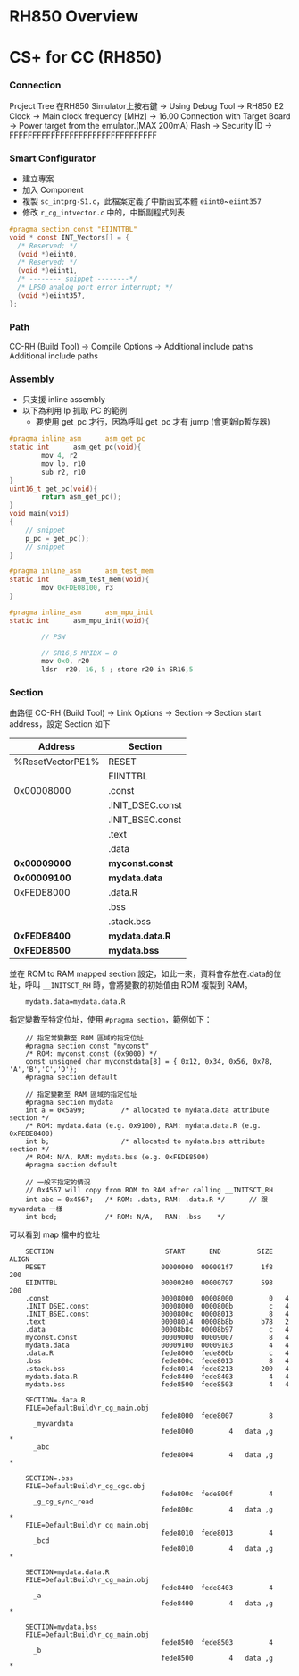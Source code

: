 RH850 Overview
==============


CS+ for CC (RH850)
===================

### Connection
Project Tree
在RH850 Simulator上按右鍵 -> Using Debug Tool -> RH850 E2
Clock -> Main clock frequency [MHz] -> 16.00
Connection with Target Board -> Power target from the emulator.(MAX 200mA)
Flash -> Security ID -> FFFFFFFFFFFFFFFFFFFFFFFFFFFFFFFF

### Smart Configurator
* 建立專案
* 加入 Component
* 複製 `sc_intprg-S1.c`，此檔案定義了中斷函式本體 `eiint0`~`eiint357`
* 修改 `r_cg_intvector.c` 中的，中斷副程式列表

```c
#pragma section const "EIINTTBL"
void * const INT_Vectors[] = {
  /* Reserved; */
  (void *)eiint0,
  /* Reserved; */
  (void *)eiint1,
  /* -------- snippet --------*/
  /* LPS0 analog port error interrupt; */
  (void *)eiint357,
};
```

### Path
CC-RH (Build Tool) -> Compile Options -> Additional include paths
Additional include paths

### Assembly
* 只支援 inline assembly
* 以下為利用 lp 抓取 PC 的範例
    - 要使用 get_pc 才行，因為呼叫 get_pc 才有 jump (會更新lp暫存器)

```c
#pragma inline_asm      asm_get_pc
static int      asm_get_pc(void){
        mov 4, r2
        mov lp, r10
        sub r2, r10
}
uint16_t get_pc(void){
        return asm_get_pc();
}
void main(void)
{
    // snippet    
    p_pc = get_pc();
    // snippet    
}
```

```c
#pragma inline_asm      asm_test_mem
static int      asm_test_mem(void){
        mov 0xFDE08100, r3
}

#pragma inline_asm      asm_mpu_init
static int      asm_mpu_init(void){

        // PSW

        // SR16,5 MPIDX = 0
        mov 0x0, r20
        ldsr  r20, 16, 5 ; store r20 in SR16,5
```

### Section
由路徑 CC-RH (Build Tool) -> Link Options -> Section -> Section start address，設定 Section 如下

 Address          | Section
------------------|------------
 %ResetVectorPE1% | RESET
                  | EIINTTBL
 0x00008000       | .const
                  | .INIT_DSEC.const
                  | .INIT_BSEC.const
                  | .text
                  | .data
 __0x00009000__       | __myconst.const__                  
 __0x00009100__       | __mydata.data__ 
 0xFEDE8000       | .data.R
                  | .bss
                  | .stack.bss
 __0xFEDE8400__       | __mydata.data.R__
 __0xFEDE8500__       | __mydata.bss__

並在 ROM to RAM mapped section 設定，如此一來，資料會存放在.data的位址，呼叫 `__INITSCT_RH` 時，會將變數的初始值由 ROM 複製到 RAM。

        mydata.data=mydata.data.R

指定變數至特定位址，使用  `#pragma section`，範例如下：

        // 指定常變數至 ROM 區域的指定位址
        #pragma section const "myconst"
        /* ROM: myconst.const (0x9000) */
        const unsigned char myconstdata[8] = { 0x12, 0x34, 0x56, 0x78, 'A','B','C','D'};
        #pragma section default
        
        // 指定變數至 RAM 區域的指定位址
        #pragma section mydata
        int a = 0x5a99;         /* allocated to mydata.data attribute section */
        /* ROM: mydata.data (e.g. 0x9100), RAM: mydata.data.R (e.g. 0xFEDE8400)
        int b;                  /* allocated to mydata.bss attribute section */
        /* ROM: N/A, RAM: mydata.bss (e.g. 0xFEDE8500)
        #pragma section default

        // 一般不指定的情況
        // 0x4567 will copy from ROM to RAM after calling __INITSCT_RH
        int abc = 0x4567;   /* ROM: .data, RAM: .data.R */      // 跟 myvardata 一樣
        int bcd;            /* ROM: N/A,   RAN: .bss    */

可以看到 map 檔中的位址

        SECTION                            START      END         SIZE   ALIGN
        RESET                             00000000  000001f7       1f8   200
        EIINTTBL                          00000200  00000797       598   200
        .const                            00008000  00008000         0   4
        .INIT_DSEC.const                  00008000  0000800b         c   4
        .INIT_BSEC.const                  0000800c  00008013         8   4
        .text                             00008014  00008b8b       b78   2
        .data                             00008b8c  00008b97         c   4
        myconst.const                     00009000  00009007         8   4
        mydata.data                       00009100  00009103         4   4
        .data.R                           fede8000  fede800b         c   4
        .bss                              fede800c  fede8013         8   4
        .stack.bss                        fede8014  fede8213       200   4
        mydata.data.R                     fede8400  fede8403         4   4
        mydata.bss                        fede8500  fede8503         4   4

        SECTION=.data.R
        FILE=DefaultBuild\r_cg_main.obj
                                          fede8000  fede8007         8
          _myvardata
                                          fede8000         4   data ,g         * 
          _abc
                                          fede8004         4   data ,g         * 

        SECTION=.bss
        FILE=DefaultBuild\r_cg_cgc.obj
                                          fede800c  fede800f         4
          _g_cg_sync_read
                                          fede800c         4   data ,g         * 
        FILE=DefaultBuild\r_cg_main.obj
                                          fede8010  fede8013         4
          _bcd
                                          fede8010         4   data ,g         * 
        
        SECTION=mydata.data.R
        FILE=DefaultBuild\r_cg_main.obj
                                          fede8400  fede8403         4
          _a
                                          fede8400         4   data ,g         * 
        
        SECTION=mydata.bss
        FILE=DefaultBuild\r_cg_main.obj
                                          fede8500  fede8503         4
          _b
                                          fede8500         4   data ,g         * 
        
